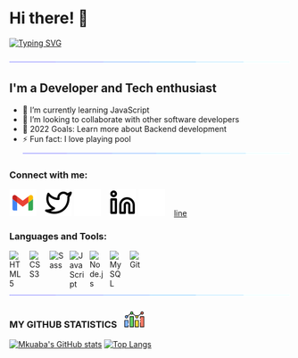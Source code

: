 # Hi there! 👋 

[![Typing SVG](https://readme-typing-svg.herokuapp.com?font=sans+Latin&size=15&duration=6000&pause=1000&width=435&lines=Premature+optimization+is+the+root+of+all+evil;First%2C+solve+the+problem.;One+commit+at+a+time)](https://git.io/typing-svg)

![line](./img/line.gif)

## I'm a Developer and Tech enthusiast

- 🌱 I’m currently learning JavaScript
- 👯 I’m looking to collaborate with other software developers
- 🥅 2022 Goals: Learn more about Backend development
- ⚡ Fun fact: I love playing pool
![line](./img/line.gif)

### Connect with me:

[![jeanlouismukaba01@yahoo.com](./img/gmail.svg)](jeanlouismukaba01@yahoo.com)
&nbsp;&nbsp;
[![website](./img/twitter-light.svg)](https://twitter.com/JeanlouisMukaba#gh-light-mode-only)
[![website](./img/twitter-dark.svg)](https://twitter.com/JeanlouisMukaba#gh-dark-mode-only)
&nbsp;&nbsp;
[![website](./img/linkedin-light.svg)](https://www.linkedin.com/in/kitenge-mukaba-jean-louis-71a2441bb#gh-light-mode-only)
[![website](./img/linkedin-dark.svg)](https://www.linkedin.com/in/kitenge-mukaba-jean-louis-71a2441bb#gh-dark-mode-only)
&nbsp;&nbsp;
[line](./img/line.gif)

### Languages and Tools:

[<img align="left" alt="HTML5" width="26px" src="https://cdn.jsdelivr.net/gh/devicons/devicon/icons/html5/html5-original.svg" style="padding-right:10px;" />](https://www.w3schools.com/html/)
[<img align="left" alt="CSS3" width="26px" src="https://cdn.jsdelivr.net/gh/devicons/devicon/icons/css3/css3-original.svg" style="padding-right:10px;" />](https://www.w3schools.com/css/)
[<img align="left" alt="Sass" width="26px" src="https://cdn.jsdelivr.net/gh/devicons/devicon/icons/sass/sass-original.svg" style="padding-right:10px;" />](https://sass-lang.com/)
[<img align="left" alt="JavaScript" width="26px" src="https://cdn.jsdelivr.net/gh/devicons/devicon/icons/javascript/javascript-original.svg" style="padding-right:10px;" />](https://www.javascript.com/)
[<img align="left" alt="Node.js" width="26px" src="https://cdn.jsdelivr.net/gh/devicons/devicon/icons/nodejs/nodejs-original.svg" style="padding-right:10px;" />](https://nodejs.org/)
[<img align="left" alt="MySQL" width="26px" src="https://cdn.jsdelivr.net/gh/devicons/devicon/icons/mysql/mysql-original.svg" style="padding-right:10px;" />](https://mysql.com)
[<img align="left" alt="Git" width="26px" src="https://cdn.jsdelivr.net/gh/devicons/devicon/icons/git/git-original.svg" style="padding-right:10px;" />](https://git.com)

<br />
<br />

![line](./img/line.gif)

### MY GITHUB STATISTICS &nbsp; <img src="./img/statistics.png" height="30" align="justify"/>

[![Mkuaba's GitHub stats](https://github-readme-stats.vercel.app/api?username=Mukaba&count_private=true&hide_title=true&show_icons=true&hide_border=true&theme=nightowl&bg_color=161B22)](https://github.com/anuraghazra/github-readme-stats)
[![Top Langs](https://github-readme-stats.vercel.app/api/top-langs/?username=Mukaba&card_width=250&langs_count=6&hide_border=true&layout=compact&theme=nightowl&bg_color=161B22)](https://github.com/anuraghazra/github-readme-stats)
